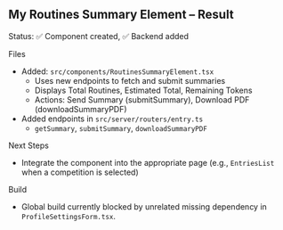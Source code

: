 ## My Routines Summary Element – Result

Status: ✅ Component created, ✅ Backend added

Files
- Added: `src/components/RoutinesSummaryElement.tsx`
  - Uses new endpoints to fetch and submit summaries
  - Displays Total Routines, Estimated Total, Remaining Tokens
  - Actions: Send Summary (submitSummary), Download PDF (downloadSummaryPDF)
- Added endpoints in `src/server/routers/entry.ts`
  - `getSummary`, `submitSummary`, `downloadSummaryPDF`

Next Steps
- Integrate the component into the appropriate page (e.g., `EntriesList` when a competition is selected)

Build
- Global build currently blocked by unrelated missing dependency in `ProfileSettingsForm.tsx`.
